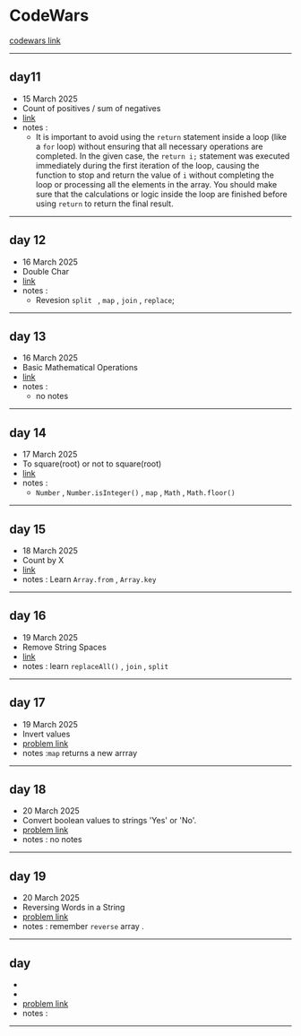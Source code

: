 # CodeWars

[codewars link ](https://www.codewars.com)

---

## day11

- 15 March 2025
- Count of positives / sum of negatives
- [link](https://www.codewars.com/kata/576bb71bbbcf0951d5000044)
- notes :
  - It is important to avoid using the `return` statement inside a loop (like a `for` loop) without ensuring that all necessary operations are completed. In the given case, the `return i;` statement was executed immediately during the first iteration of the loop, causing the function to stop and return the value of `i` without completing the loop or processing all the elements in the array. You should make sure that the calculations or logic inside the loop are finished before using `return` to return the final result.

---

## day 12

- 16 March 2025
- Double Char
- [link](https://www.codewars.com/kata/56b1f01c247c01db92000076)
- notes :
  - Revesion `split ` , `map` , `join` , `replace`;

---

## day 13

- 16 March 2025
- Basic Mathematical Operations
- [link](https://www.codewars.com/kata/57356c55867b9b7a60000bd7/javascript)
- notes :
  - no notes

---

## day 14

- 17 March 2025
- To square(root) or not to square(root)
- [link](https://www.codewars.com/kata/57f6ad55cca6e045d2000627/javascript)
- notes :
  - `Number` , `Number.isInteger()` , `map` , `Math` , `Math.floor()`

---

## day 15

- 18 March 2025
- Count by X
- [link](https://www.codewars.com/kata/5513795bd3fafb56c200049e/javascript)
- notes : Learn `Array.from` , `Array.key`

---

## day 16

- 19 March 2025
- Remove String Spaces
- [link](https://www.codewars.com/kata/57eae20f5500ad98e50002c5/javascript)
- notes : learn `replaceAll()` , `join` , `split`

---

## day 17

- 19 March 2025
- Invert values
- [problem link](https://www.codewars.com/kata/5899dc03bc95b1bf1b0000ad/train/javascript)
- notes :`map` returns a new arrray

---

## day 18

- 20 March 2025
- Convert boolean values to strings 'Yes' or 'No'.
- [problem link](https://www.codewars.com/kata/53369039d7ab3ac506000467/javascript)
- notes : no notes

---

## day 19

- 20 March 2025
- Reversing Words in a String
- [problem link](https://www.codewars.com/kata/57a55c8b72292d057b000594/javascript)
- notes : remember `reverse` array .

---
## day

-
-
- [problem link]()
- notes :

---
